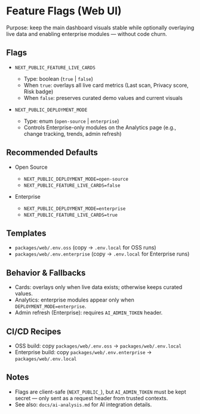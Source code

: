 # Feature Flags (Web UI)

Purpose: keep the main dashboard visuals stable while optionally overlaying live data and enabling enterprise modules — without code churn.

## Flags

- `NEXT_PUBLIC_FEATURE_LIVE_CARDS`
  - Type: boolean (`true` | `false`)
  - When `true`: overlays all live card metrics (Last scan, Privacy score, Risk badge)
  - When `false`: preserves curated demo values and current visuals

- `NEXT_PUBLIC_DEPLOYMENT_MODE`
  - Type: enum (`open-source` | `enterprise`)
  - Controls Enterprise-only modules on the Analytics page (e.g., change tracking, trends, admin refresh)

## Recommended Defaults

- Open Source
  - `NEXT_PUBLIC_DEPLOYMENT_MODE=open-source`
  - `NEXT_PUBLIC_FEATURE_LIVE_CARDS=false`

- Enterprise
  - `NEXT_PUBLIC_DEPLOYMENT_MODE=enterprise`
  - `NEXT_PUBLIC_FEATURE_LIVE_CARDS=true`

## Templates

- `packages/web/.env.oss` (copy → `.env.local` for OSS runs)
- `packages/web/.env.enterprise` (copy → `.env.local` for Enterprise runs)

## Behavior & Fallbacks

- Cards: overlays only when live data exists; otherwise keeps curated values.
- Analytics: enterprise modules appear only when `DEPLOYMENT_MODE=enterprise`.
- Admin refresh (Enterprise): requires `AI_ADMIN_TOKEN` header.

## CI/CD Recipes

- OSS build: copy `packages/web/.env.oss` → `packages/web/.env.local`
- Enterprise build: copy `packages/web/.env.enterprise` → `packages/web/.env.local`

## Notes

- Flags are client-safe (`NEXT_PUBLIC_`), but `AI_ADMIN_TOKEN` must be kept secret — only sent as a request header from trusted contexts.
- See also: `docs/ai-analysis.md` for AI integration details.

